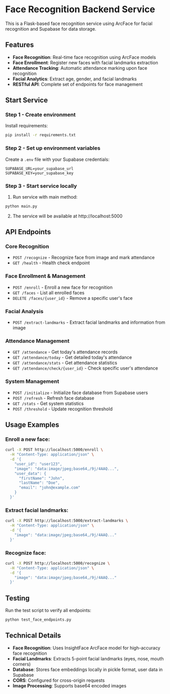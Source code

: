 # Face Recognition Backend Service

This is a Flask-based face recognition service using ArcFace for facial recognition and Supabase for data storage.

## Features

- **Face Recognition**: Real-time face recognition using ArcFace models
- **Face Enrollment**: Register new faces with facial landmarks extraction
- **Attendance Tracking**: Automatic attendance marking upon face recognition
- **Facial Analytics**: Extract age, gender, and facial landmarks
- **RESTful API**: Complete set of endpoints for face management

## Start Service

### Step 1 - Create environment

Install requirements:

```bash
pip install -r requirements.txt
```

### Step 2 - Set up environment variables

Create a `.env` file with your Supabase credentials:

```env
SUPABASE_URL=your_supabase_url
SUPABASE_KEY=your_supabase_key
```

### Step 3 - Start service locally

1. Run service with main method:

```bash
python main.py
```

2. The service will be available at http://localhost:5000

## API Endpoints

### Core Recognition
- `POST /recognize` - Recognize face from image and mark attendance
- `GET /health` - Health check endpoint

### Face Enrollment & Management
- `POST /enroll` - Enroll a new face for recognition
- `GET /faces` - List all enrolled faces
- `DELETE /faces/{user_id}` - Remove a specific user's face

### Facial Analysis
- `POST /extract-landmarks` - Extract facial landmarks and information from image

### Attendance Management
- `GET /attendance` - Get today's attendance records
- `GET /attendance/today` - Get detailed today's attendance
- `GET /attendance/stats` - Get attendance statistics
- `GET /attendance/check/{user_id}` - Check specific user's attendance

### System Management
- `POST /initialize` - Initialize face database from Supabase users
- `POST /refresh` - Refresh face database
- `GET /stats` - Get system statistics
- `POST /threshold` - Update recognition threshold

## Usage Examples

### Enroll a new face:
```bash
curl -X POST http://localhost:5000/enroll \
  -H "Content-Type: application/json" \
  -d '{
    "user_id": "user123",
    "image": "data:image/jpeg;base64,/9j/4AAQ...",
    "user_data": {
      "firstName": "John",
      "lastName": "Doe",
      "email": "john@example.com"
    }
  }'
```

### Extract facial landmarks:
```bash
curl -X POST http://localhost:5000/extract-landmarks \
  -H "Content-Type: application/json" \
  -d '{
    "image": "data:image/jpeg;base64,/9j/4AAQ..."
  }'
```

### Recognize face:
```bash
curl -X POST http://localhost:5000/recognize \
  -H "Content-Type: application/json" \
  -d '{
    "image": "data:image/jpeg;base64,/9j/4AAQ..."
  }'
```

## Testing

Run the test script to verify all endpoints:

```bash
python test_face_endpoints.py
```

## Technical Details

- **Face Recognition**: Uses InsightFace ArcFace model for high-accuracy face recognition
- **Facial Landmarks**: Extracts 5-point facial landmarks (eyes, nose, mouth corners)
- **Database**: Stores face embeddings locally in pickle format, user data in Supabase
- **CORS**: Configured for cross-origin requests
- **Image Processing**: Supports base64 encoded images
